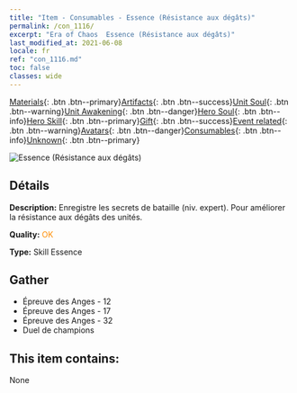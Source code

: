 ```yaml
---
title: "Item - Consumables - Essence (Résistance aux dégâts)"
permalink: /con_1116/
excerpt: "Era of Chaos  Essence (Résistance aux dégâts)"
last_modified_at: 2021-06-08
locale: fr
ref: "con_1116.md"
toc: false
classes: wide
---
```

 [Materials](/ItemsFR/){: .btn .btn--primary}[Artifacts](/ItemsFR/Artifacts/){: .btn .btn--success}[Unit Soul](/ItemsFR/UnitSoul/){: .btn .btn--warning}[Unit Awakening](/ItemsFR/UnitAwakening/){: .btn .btn--danger}[Hero Soul](/ItemsFR/HeroSoul/){: .btn .btn--info}[Hero Skill](/ItemsFR/HeroSkill/){: .btn .btn--primary}[Gift](/ItemsFR/Gift/){: .btn .btn--success}[Event related](/ItemsFR/Events/){: .btn .btn--warning}[Avatars](/ItemsFR/Avatars/){: .btn .btn--danger}[Consumables](/ItemsFR/Consumables/){: .btn .btn--info}[Unknown](/ItemsFR/Unknown/){: .btn .btn--primary}

 ![Essence (Résistance aux dégâts)](/images/t/i_7007.png)

## Détails
 **Description:** Enregistre les secrets de bataille (niv. expert). Pour améliorer la résistance aux dégâts des unités.

 **Quality:** <span style="color: #FF8C00">OK</span>

 **Type:** Skill Essence

## Gather

*    Épreuve des Anges - 12 
*    Épreuve des Anges - 17 
*    Épreuve des Anges - 32 
*    Duel de champions 

## This item contains:

  None

